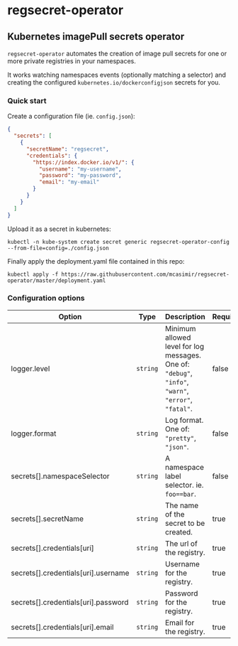 # regsecret-operator
## Kubernetes imagePull secrets operator

`regsecret-operator` automates the creation of image pull secrets for one or more private registries in your namespaces.

It works watching namespaces events (optionally matching a selector) and creating the configured `kubernetes.io/dockerconfigjson` secrets for you.

### Quick start

Create a configuration file (ie. `config.json`):

``` json
{
  "secrets": [
    {
      "secretName": "regsecret",
      "credentials": {
        "https://index.docker.io/v1/": {
          "username": "my-username",
          "password": "my-password",
          "email": "my-email"
        }
      }
    }
  ]
}
```

Upload it as a secret in kubernetes:

```
kubectl -n kube-system create secret generic regsecret-operator-config --from-file=config=./config.json
```

Finally apply the deployment.yaml file contained in this repo:

```
kubectl apply -f https://raw.githubusercontent.com/mcasimir/regsecret-operator/master/deployment.yaml
```

### Configuration options

| Option                              | Type     | Description                                                                                          | Required | Default  |
|-------------------------------------|----------|------------------------------------------------------------------------------------------------------|----------|----------|
| logger.level                        | `string` | Minimum allowed level for log messages. One of: `"debug"`, `"info"`, `"warn"`, `"error"`, `"fatal"`. | false    | "info"   |
| logger.format                       | `string` | Log format. One of: `"pretty"`, `"json"`.                                                            | false    | "pretty" |
| secrets[].namespaceSelector         | `string` | A namespace label selector. ie. `foo==bar`.                                                          | false    |          |
| secrets[].secretName                | `string` | The name of the secret to be created.                                                                | true     |          |
| secrets[].credentials[uri]          | `string` | The url of the registry.                                                                             | true     |          |
| secrets[].credentials[uri].username | `string` | Username for the registry.                                                                           | true     |          |
| secrets[].credentials[uri].password | `string` | Password for the registry.                                                                           | true     |          |
| secrets[].credentials[uri].email    | `string` | Email for the registry.                                                                              | true     |          |

